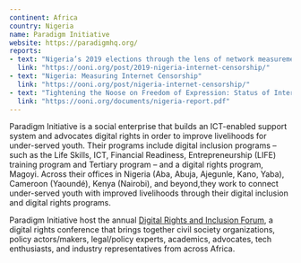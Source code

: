 ```yaml
---
continent: Africa
country: Nigeria
name: Paradigm Initiative
website: https://paradigmhq.org/
reports:
- text: "Nigeria’s 2019 elections through the lens of network measurements"
  link: "https://ooni.org/post/2019-nigeria-internet-censorship/"
- text: "Nigeria: Measuring Internet Censorship"
  link: "https://ooni.org/post/nigeria-internet-censorship/"
- text: "Tightening the Noose on Freedom of Expression: Status of Internet Freedom in Nigeria 2018"
  link: "https://ooni.org/documents/nigeria-report.pdf"
---
```


Paradigm Initiative is a social enterprise that builds an ICT-enabled support system and advocates digital rights in order to improve livelihoods for under-served youth. Their programs include digital inclusion programs – such as the Life Skills, ICT, Financial Readiness, Entrepreneurship (LIFE) training program and Tertiary program – and a digital rights program, Magoyi. Across their offices in Nigeria (Aba, Abuja, Ajegunle, Kano, Yaba), Cameroon (Yaoundé), Kenya (Nairobi), and beyond,they work to connect under-served youth with improved livelihoods through their digital inclusion and digital rights programs.

Paradigm Initiative host the annual [Digital Rights and Inclusion Forum](https://drif.paradigmhq.org/), a digital rights conference that brings together civil society organizations, policy actors/makers, legal/policy experts, academics, advocates, tech enthusiasts, and industry representatives from across Africa.
